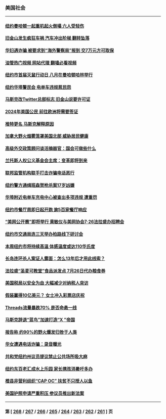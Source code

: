 ### 美国社会
---
#### [纽约曼哈顿一起重机起火倒塌 六人受轻伤](../../pages/ncid1078160/n14042442.md?07270445) 
#### [旧金山发生疯狂车祸 汽车冲出阶梯 翻转坠落](../../pages/ncid1078160/n14042111.md?07270445) 
#### [华妇遇诈骗 被要求到“海外警察局”报到 交7万元方可取保](../../pages/ncid1078160/n14042032.md?07270445) 
#### [油管热门视频 网站代理 翻墙必看视频](http://138.2.39.72:81/youtube.html?epic-marker?07270445)
#### [纽约市首届灭鼠行动日 八月在曼哈顿哈林举行](../../pages/ncid1078160/n14042012.md?07270445) 
#### [纽约华埠警民会 电单车违规惹民怨](../../pages/ncid1078160/n14042007.md?07270445) 
#### [马斯克改Twitter总部标志 旧金山说要许可证](../../pages/ncid1078160/n14042004.md?07270445) 
#### [2024年美国公民 前往欧洲将需要签证](../../pages/ncid1078160/n14041951.md?07270445) 
#### [推特更名 马斯克解释原因](../../pages/ncid1078160/n14041702.md?07270445) 
#### [加拿大野火烟雾笼罩美国北部 威胁居民健康](../../pages/ncid1078160/n14041713.md?07270445) 
#### [高级外交政策顾问谈活摘器官：国会可做些什么](../../pages/ncid1078160/n14041396.md?07270445) 
#### [兰托斯人权公义基金会主席：变革即将到来](../../pages/ncid1078160/n14041358.md?07270445) 
#### [联邦监管机构联手打击诈骗电话恶行](../../pages/ncid1078160/n14041305.md?07270445) 
#### [纽约警方通缉班森贺枪杀案17岁凶嫌](../../pages/ncid1078160/n14041296.md?07270445) 
#### [华埠附近电单车充电中心被查出多项违规 遭重罚](../../pages/ncid1078160/n14041299.md?07270445) 
#### [纽约市餐厅周即日起开跑 逾5百家餐厅响应](../../pages/ncid1078160/n14041310.md?07270445) 
#### [“美网公开赛”即将举行 黄敏仪与美网协会7‧26法拉盛办招聘会](../../pages/ncid1078160/n14041301.md?07270445) 
#### [纽约市交通局连三天举办柏路线下研讨会](../../pages/ncid1078160/n14041303.md?07270445) 
#### [本周纽约市将持续高温 体感温度或达110华氏度](../../pages/ncid1078160/n14041315.md?07270445) 
#### [长岛连环杀人案证人露面：怎么13年后才用此线索？](../../pages/ncid1078160/n14041313.md?07270445) 
#### [法拉盛“圣麦可教堂”食品派发点 7月26日代办粮食券](../../pages/ncid1078160/n14041322.md?07270445) 
#### [美国税局以安全为由 大幅减少对纳税人突访](../../pages/ncid1078160/n14041207.md?07270445) 
#### [假装赢得10亿美元？ 女士冲入彩票店庆祝](../../pages/ncid1078160/n14041175.md?07270445) 
#### [Threads流量暴跌70% 是否命悬一线](../../pages/ncid1078160/n14041109.md?07270445) 
#### [马斯克辞退“蓝鸟”加速打造“X ”帝国](../../pages/ncid1078160/n14040982.md?07270445) 
#### [报告称 约90%的野火爆发归咎于人类](../../pages/ncid1078160/n14040693.md?07270445) 
#### [华女遭遇电话诈骗：录音曝光](../../pages/ncid1078160/n14040631.md?07270445) 
#### [共和党纽约州议员提议禁止公共场所吸大麻](../../pages/ncid1078160/n14040656.md?07270445) 
#### [纽约东百老汇成水上乐园 家长携孩消暑吁多办](../../pages/ncid1078160/n14040644.md?07270445) 
#### [橙县非营利组织“CAP OC” 扶贫不只授人以鱼](../../pages/ncid1078160/n14040578.md?07270445) 
#### [美国护照申请严重积压 参议员推出新法案](../../pages/ncid1078160/n14040520.md?07270445) 

---
#### 第 [ [268](./268.md?07270445) / [267](./267.md?07270445) / [266](./266.md?07270445) / [265](./265.md?07270445) / [264](./264.md?07270445) / [263](./263.md?07270445) / [262](./262.md?07270445) / [261](./261.md?07270445) ] 页
